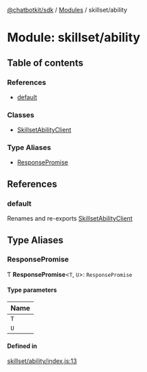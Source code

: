 [@chatbotkit/sdk](../README.md) / [Modules](../modules.md) / skillset/ability

# Module: skillset/ability

## Table of contents

### References

- [default](skillset_ability.md#default)

### Classes

- [SkillsetAbilityClient](../classes/skillset_ability.SkillsetAbilityClient.md)

### Type Aliases

- [ResponsePromise](skillset_ability.md#responsepromise)

## References

### default

Renames and re-exports [SkillsetAbilityClient](../classes/skillset_ability.SkillsetAbilityClient.md)

## Type Aliases

### ResponsePromise

Ƭ **ResponsePromise**\<`T`, `U`\>: `ResponsePromise`

#### Type parameters

| Name |
| :------ |
| `T` |
| `U` |

#### Defined in

[skillset/ability/index.js:13](https://github.com/chatbotkit/node-sdk/blob/d5a6097/packages/sdk/src/skillset/ability/index.js#L13)
